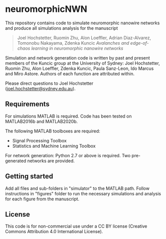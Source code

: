 # neuromorphicNWN

This repository contains code to simulate neuromorphic nanowire networks and produce all simulations analysis for the manuscript
> Joel Hochstetter, Ruomin Zhu, Alon Loeffler, Adrian Diaz-Alvarez, Tomonobu Nakayama, Zdenka Kuncic _Avalanches and edge-of-chaos learning in neuromorphic nanowire networks_

Simulation and network generation code is written by past and present members of the Kuncic group at the University of Sydney: Joel Hochstetter, Ruomin Zhu, Alon Loeffler, Zdenka Kuncic, Paula Sanz-Leon, Ido Marcus and Miro Astore. Authors of each function are attributed within.

Please direct questions to Joel Hochstetter (joel.hochstetter@sydney.edu.au).

## Requirements
For simulations MATLAB is required. Code has been tested on MATLAB2016b and MATLAB2020b.

The following MATLAB toolboxes are required:
- Signal Processing Toolbox
- Statistics and Machine Learning Toolbox

For network generation: Python 2.7 or above is required. Two pre-generated networks are provided.

## Getting started
Add all files and sub-folders in "simulator" to the MATLAB path. Follow instructions in "figures" folder to run the necessary simulations and analysis for each figure from the manuscript. 


## License
This code is for non-commercial use under a CC BY license (Creative Commons Attribution 4.0 International License).
